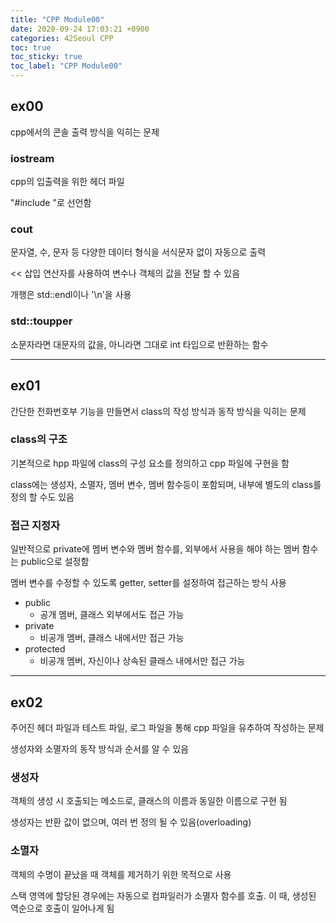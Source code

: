 ```yaml
---
title: "CPP Module00"
date: 2020-09-24 17:03:21 +0900
categories: 42Seoul CPP
toc: true
toc_sticky: true
toc_label: "CPP Module00"
---
```


## ex00

cpp에서의 콘솔 출력 방식을 익히는 문제

### iostream

cpp의 입출력을 위한 헤더 파일

"#include <iostream>"로 선언함

### cout

문자열, 수, 문자 등 다양한 데이터 형식을 서식문자 없이 자동으로 출력

<< 삽입 연산자를 사용하여 변수나 객체의 값을 전달 할 수 있음

개행은 std::endl이나 '\n'을 사용

### std::toupper

소문자라면 대문자의 값을, 아니라면 그대로 int 타입으로 반환하는 함수

---

## ex01

간단한 전화번호부 기능을 만들면서 class의 작성 방식과 동작 방식을 익히는 문제

### class의 구조

기본적으로 hpp 파일에 class의 구성 요소를 정의하고 cpp 파일에 구현을 함

class에는 생성자, 소멸자, 멤버 변수, 멤버 함수등이 포함되며, 내부에 별도의 class를 정의 할 수도 있음

### 접근 지정자

일반적으로 private에 멤버 변수와 멤버 함수를, 외부에서 사용을 해야 하는 멤버 함수는 public으로 설정함

멤버 변수를 수정할 수 있도록 getter, setter를 설정하여 접근하는 방식 사용

- public
	- 공개 멤버, 클래스 외부에서도 접근 가능
- private
	- 비공개 멤버, 클래스 내에서만 접근 가능
- protected
	- 비공개 멤버, 자신이나 상속된 클래스 내에서만 접근 가능

---

## ex02

주어진 헤더 파일과 테스트 파일, 로그 파일을 통해 cpp 파일을 유추하여 작성하는 문제

생성자와 소멸자의 동작 방식과 순서를 알 수 있음

### 생성자

객체의 생성 시 호출되는 메소드로, 클래스의 이름과 동일한 이름으로 구현 됨

생성자는 반환 값이 없으며, 여러 번 정의 될 수 있음(overloading)

### 소멸자

객체의 수명이 끝났을 때 객체를 제거하기 위한 목적으로 사용

스택 영역에 할당된 경우에는 자동으로 컴파일러가 소멸자 함수를 호출. 이 때, 생성된 역순으로 호출이 일어나게 됨
